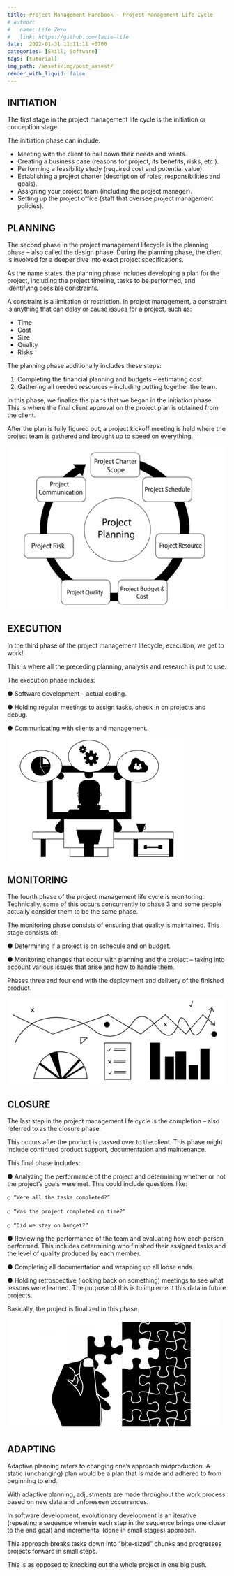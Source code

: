 ```yaml
---
title: Project Management Handbook - Project Management Life Cycle
# author:
#   name: Life Zero
#   link: https://github.com/lacie-life
date:  2022-01-31 11:11:11 +0700
categories: [Skill, Software]
tags: [tutorial]
img_path: /assets/img/post_assest/
render_with_liquid: false
---
```


## INITIATION

The first stage in the project management life cycle is the initiation or conception stage.

The initiation phase can include:

- Meeting with the client to nail down their needs and wants.
- Creating a business case (reasons for project, its benefits, risks, etc.).
- Performing a feasibility study (required cost and potential value).
- Establishing a project charter (description of roles, responsibilities and goals).
- Assigning your project team (including the project manager).
- Setting up the project office (staff that oversee project management policies).

## PLANNING

The second phase in the project management lifecycle is the planning phase – also called the design phase. During the planning phase, the client is involved for a deeper dive into exact project specifications.

As the name states, the planning phase includes developing a plan for the project, including the project timeline, tasks to be performed, and identifying possible constraints.

A constraint is a limitation or restriction. In project management, a constraint is anything that can delay or cause issues for a project, such as:

- Time
- Cost
- Size
- Quality
- Risks

The planning phase additionally includes these steps:

1. Completing the financial planning and budgets – estimating cost.
2. Gathering all needed resources – including putting together the team.

In this phase, we finalize the plans that we began in the initiation phase. This is where the final client approval on the project plan is obtained from the client.

After the plan is fully figured out, a project kickoff meeting is held where the project team is gathered and brought up to speed on everything.

![Fig.1](../assets/img/post_assest/PM-17.png)

## EXECUTION

In the third phase of the project management lifecycle, execution, we get to work!

This is where all the preceding planning, analysis and research is put to use.

The execution phase includes:

● Software development – actual coding.

● Holding regular meetings to assign tasks, check in on projects and debug.

● Communicating with clients and management.

![Fig.2](../assets/img/post_assest/PM-18.png)

## MONITORING

The fourth phase of the project management life cycle is monitoring. Technically, some of this occurs concurrently to phase 3 and some people actually consider them to be the same phase.

The monitoring phase consists of ensuring that quality is maintained. This stage consists of:

● Determining if a project is on schedule and on budget.

● Monitoring changes that occur with planning and the project – taking into account various issues that arise and how to handle them.

Phases three and four end with the deployment and delivery of the finished product.

![Fig.3](../assets/img/post_assest/PM-19.png)

## CLOSURE

The last step in the project management life cycle is the completion – also referred to as the closure phase.

This occurs after the product is passed over to the client. This phase might include continued product support, documentation and maintenance.

This final phase includes:

● Analyzing the performance of the project and determining whether or not the project’s goals were met. This could include questions like:

    ○ “Were all the tasks completed?”

    ○ “Was the project completed on time?”

    ○ “Did we stay on budget?”

● Reviewing the performance of the team and evaluating how each person performed. This includes determining who finished their assigned tasks and the level of quality produced by each member.

● Completing all documentation and wrapping up all loose ends.

● Holding retrospective (looking back on something) meetings to see what lessons were learned. The purpose of this is to implement this data in future projects.


Basically, the project is finalized in this phase.

![Fig.4](../assets/img/post_assest/PM-20.png)

## ADAPTING

Adaptive planning refers to changing one’s approach midproduction. A static (unchanging) plan would be a plan that is made and adhered to from beginning to end.

With adaptive planning, adjustments are made throughout the work process based on new data and unforeseen occurrences.

In software development, evolutionary development is an iterative (repeating a sequence wherein each step in the sequence brings one closer to the end goal) and incremental (done in small stages) approach.

This approach breaks tasks down into “bite-sized” chunks and progresses projects forward in small steps.

This is as opposed to knocking out the whole project in one big push.

















